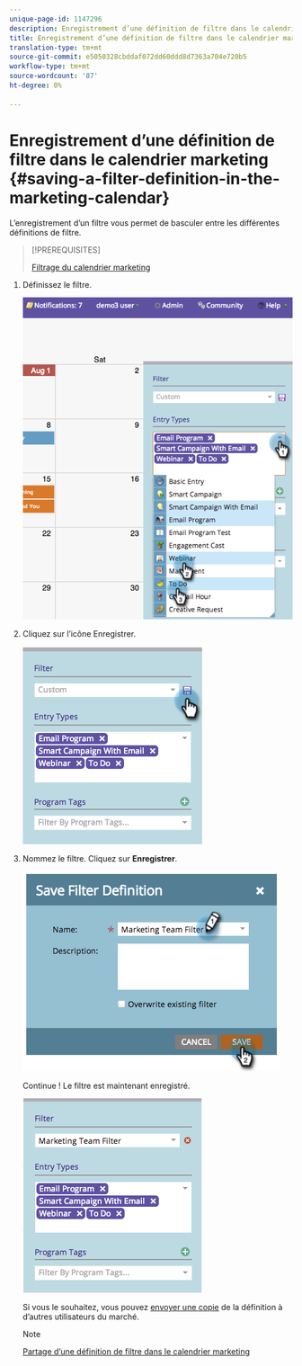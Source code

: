 ```yaml
---
unique-page-id: 1147296
description: Enregistrement d’une définition de filtre dans le calendrier marketing - Documents marketing - Documentation du produit
title: Enregistrement d’une définition de filtre dans le calendrier marketing
translation-type: tm+mt
source-git-commit: e5050328cbddaf072dd60ddd8d7363a704e720b5
workflow-type: tm+mt
source-wordcount: '87'
ht-degree: 0%

---
```



# Enregistrement d’une définition de filtre dans le calendrier marketing {#saving-a-filter-definition-in-the-marketing-calendar}

L’enregistrement d’un filtre vous permet de basculer entre les différentes définitions de filtre.

>[!PREREQUISITES]
>
>[Filtrage du calendrier marketing](/help/marketo/product-docs/core-marketo-concepts/marketing-calendar/working-with-the-calendar/filtering-the-marketing-calendar.md)

1. Définissez le filtre.

   ![](assets/image2014-9-24-10-3a50-3a49.png)

1. Cliquez sur l’icône Enregistrer.

   ![](assets/image2014-9-24-10-3a50-3a57.png)

1. Nommez le filtre. Cliquez sur **Enregistrer**.

   ![](assets/image2014-9-24-10-3a51-3a3.png)

   Continue ! Le filtre est maintenant enregistré.

   ![](assets/image2014-9-24-10-3a51-3a12.png)

   Si vous le souhaitez, vous pouvez [envoyer une copie](/help/marketo/product-docs/core-marketo-concepts/marketing-calendar/working-with-the-calendar/sharing-a-filter-definition-in-the-marketing-calendar.md) de la définition à d’autres utilisateurs du marché.

   >[!NOTE]
   >
   >[Partage d’une définition de filtre dans le calendrier marketing](/help/marketo/product-docs/core-marketo-concepts/marketing-calendar/working-with-the-calendar/sharing-a-filter-definition-in-the-marketing-calendar.md)
